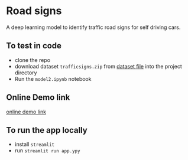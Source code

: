 # Road signs

A deep learning model to identify traffic road signs for self driving cars.

## To test in code

- clone the repo
- download dataset `trafficsigns.zip` from [dataset file](https://drive.google.com/file/d/1oCwMYbreib-Hovjh7wJwkcsskyOIBgL7/view?usp=sharing) into the project directory
- Run the `model2.ipynb` notebook

## Online Demo link

[online demo link](https://share.streamlit.io/walecloud/solid-fortnight/deploy-test/app.py)

## To run the app locally

- install `streamlit`
- run `streamlit run app.ypy`
